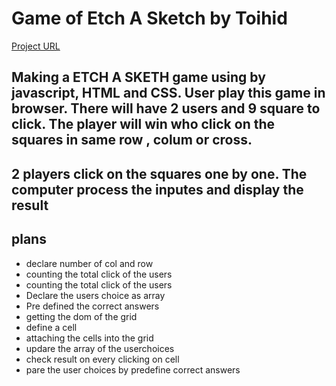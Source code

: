 # Game of Etch A Sketch by Toihid

[Project URL](https://toihid.github.io/etch-a-sketch/)

## Making a ETCH A SKETH game using by javascript, HTML and CSS. User play this game in browser. There will have 2 users and 9 square to click. The player will win who click on the squares in same row , colum or cross.

## 2 players click on the squares one by one. The computer process the inputes and display the result

## plans

- declare number of col and row
- counting the total click of the users
- counting the total click of the users
- Declare the users choice as array
- Pre defined the correct answers
- getting the dom of the grid
- define a cell
- attaching the cells into the grid
- updare the array of the userchoices
- check result on every clicking on cell
- pare the user choices by predefine correct answers
